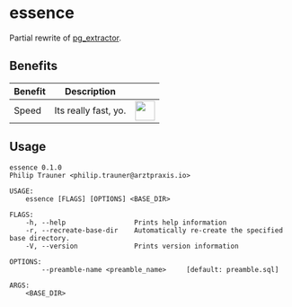 # essence

Partial rewrite of [pg_extractor](https://github.com/omniti-labs/pg_extractor).

## Benefits
|Benefit|Description|      |
|-------|-----------|------|
|Speed|Its really fast, yo.|<img src="https://vignette.wikia.nocookie.net/youtubepoop/images/4/42/1385136139955.png/revision/latest?cb=20140806190610" heigth="35" width="35"></img>|

## Usage
```
essence 0.1.0
Philip Trauner <philip.trauner@arztpraxis.io>

USAGE:
    essence [FLAGS] [OPTIONS] <BASE_DIR>

FLAGS:
    -h, --help                 Prints help information
    -r, --recreate-base-dir    Automatically re-create the specified base directory.
    -V, --version              Prints version information

OPTIONS:
        --preamble-name <preamble_name>     [default: preamble.sql]

ARGS:
    <BASE_DIR>
```